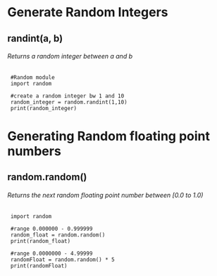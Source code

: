# Generate Random Integers
## randint(a, b)

###### Returns a random integer between a and b

     #Random module
     import random 

     #create a random integer bw 1 and 10
     random_integer = random.randint(1,10)
     print(random_integer)


# Generating Random floating point numbers
## random.random()

###### Returns the next random floating point number between [0.0 to 1.0)

     import random 

     #range 0.000000 - 0.999999
     random_float = random.random()
     print(random_float)

     #range 0.0000000 - 4.99999
     randomFloat = random.random() * 5
     print(randomFloat)

